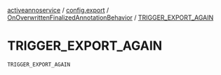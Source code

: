 [activeannoservice](../../index.md) / [config.export](../index.md) / [OnOverwrittenFinalizedAnnotationBehavior](index.md) / [TRIGGER_EXPORT_AGAIN](./-t-r-i-g-g-e-r_-e-x-p-o-r-t_-a-g-a-i-n.md)

# TRIGGER_EXPORT_AGAIN

`TRIGGER_EXPORT_AGAIN`
